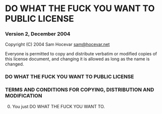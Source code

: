 #           DO WHAT THE FUCK YOU WANT TO PUBLIC LICENSE

###                   Version 2, December 2004


Copyright (C) 2004 Sam Hocevar <sam@hocevar.net>


Everyone is permitted to copy and distribute verbatim or modified
copies of this license document, and changing it is allowed as long
as the name is changed.


###           DO WHAT THE FUCK YOU WANT TO PUBLIC LICENSE
###  TERMS AND CONDITIONS FOR COPYING, DISTRIBUTION AND MODIFICATION


 0. You just DO WHAT THE FUCK YOU WANT TO.
